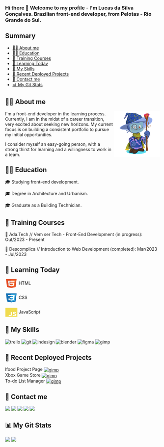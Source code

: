 ### Hi there 👋 Welcome to my profile - I'm Lucas da Silva Gonçalves. Brazilian front-end developer, from Pelotas - Rio Grande do Sul.
## Summary

- [🧙‍♂️ About me](#%EF%B8%8F-about-me)
- [🧑‍🎓 Education](#-education)
- [📓 Training Courses](#-training-courses)
- [📖 Learning Today](#-learning-today)
- [🥷 My Skills](#-my-skills)
- [🎯 Recent Deployed Projects](#-recent-deployed-projects)
- [💬 Contact me](#-contact-me)
- [📊 My Git Stats](#-my-git-stats)

## 🧙‍♂️ About me
<div style="float: right; margin-left: 20;">
   <a href="https://github.com/lukesgon/lukesgon/blob/main/octocat-1699059853567.png">
     <img align="right" margin="20" alt="lukesgon-img" height="150";" src="https://github.com/lukesgon/lukesgon/blob/main/octocat-1699059853567.png" title="github: lukesgon repository" />
   </a>
</div>
<p>I'm a front-end developer in the learning process. Currently, I am in the midst of a career transition, very excited about seeking new horizons. My current focus is on building a consistent portfolio to pursue my initial opportunities.</p>
<p>I consider myself an easy-going person, with a strong thirst for learning and a willingness to work in a team.</p>

## 🧑‍🎓 Education
<p>🎓 Studying front-end development.</p>
<p>🎓 Degree in Architecture and Urbanism.</p>
<p>🎓 Graduate as a Building Technician.</p>

## 📓 Training Courses
<p>📒 Ada.Tech // Vem ser Tech - Front-End Development (in progress): Out/2023 - Present</p>
<p>📒 Descomplica // Introduction to Web Development (completed): Mar/2023 - Jul/2023</p>

## 📖 Learning Today
<div>
<a href="http://google.com/"><img align="center" alt="HTML" height="30" width="40" src="https://raw.githubusercontent.com/devicons/devicon/master/icons/html5/html5-original.svg"></a> HTML 
 <br><br>
<img align="center" alt="CSS" height="30" width="40" src="https://raw.githubusercontent.com/devicons/devicon/master/icons/css3/css3-original.svg"> CSS 
 <br><br>
<img align="center" alt="Js" height="30" width="40" src="https://raw.githubusercontent.com/devicons/devicon/master/icons/javascript/javascript-plain.svg"> JavaScript 
</div>

## 🥷 My Skills
<img align="center" alt="trello" height="30" width="fit-content" src="https://img.shields.io/badge/Trello-0052CC?style=for-the-badge&logo=trello&logoColor=white"> <img align="center" alt="git" height="30" width="fit-content" src="https://img.shields.io/badge/GIT-E44C30?style=for-the-badge&logo=git&logoColor=white"> <img align="center" alt="indesign" height="30" width="fit-content" src="https://img.shields.io/badge/Adobe%20InDesign-FF3366?style=for-the-badge&logo=Adobe%20InDesign&logoColor=white"> <img align="center" alt="blender" height="30" width="fit-content" src="https://img.shields.io/badge/blender-%23F5792A.svg?style=for-the-badge&logo=blender&logoColor=white"> <img align="center" alt="figma" height="30" width="fit-content" src="https://img.shields.io/badge/Figma-F24E1E?style=for-the-badge&logo=figma&logoColor=white">
<img align="center" alt="gimp" height="30" width="fit-content" src="https://img.shields.io/badge/gimp-5C5543?style=for-the-badge&logo=gimp&logoColor=white">

## 🎯 Recent Deployed Projects
Ifood Project Page <a href="https://lukesgon.github.io/ifood-project-page/"><img align="center" alt="gimp" height="16" width="fit-content" src="https://img.shields.io/website-up-down-green-red/http/monip.org.svg" alt="ifood project link"></a>
<br>
Xbox Game Store <a href="https://lukesgon.github.io/xgstore/"><img align="center" alt="gimp" height="16" width="fit-content" src="https://img.shields.io/website-up-down-green-red/http/monip.org.svg" alt="xbox project link"></a>
<br>
To-do List Manager <a href="https://lukesgon.github.io/to-doList/"><img align="center" alt="gimp" height="16" width="fit-content" src="https://img.shields.io/website-up-down-green-red/http/monip.org.svg" alt="to-do list manager"></a>

## 💬 Contact me
<a href="https://api.whatsapp.com/send?phone=5553984688644" target="_blank"><img src="https://img.shields.io/badge/WhatsApp-25D366?style=for-the-badge&logo=whatsapp&logoColor=white"></a>
<a href="mailto:lucasdasgoncalves@gmail.com" target="_blank"><img src="https://img.shields.io/badge/Gmail-D14836?style=for-the-badge&logo=gmail&logoColor=white"></a>
<a href="https://linkedin.com/in/lucasdasgoncalves/" target="_blank"><img src="https://img.shields.io/badge/LinkedIn-0077B5?style=for-the-badge&logo=linkedin&logoColor=white" target="_blank"></a>
<a href="https://www.instagram.com/lukesgon/" target="_blank"><img src="https://img.shields.io/badge/Instagram-E4405F?style=for-the-badge&logo=instagram&logoColor=white" target="_blank"></a>
<a href="https://www.facebook.com/lucasdasgoncalves" target="_blank"><img src="https://img.shields.io/badge/Facebook-1877F2?style=for-the-badge&logo=facebook&logoColor=white" target="_blank"></a>

## 📊 My Git Stats
<a href="https://github.com/lukesgon"><img height=200 align="center" src="https://github-readme-stats.vercel.app/api?username=lukesgon&theme=transparent" style="display:inline-block"></a>
<a href="https://github.com/lukesgon"><img height=200 align="center" src="https://github-readme-stats.vercel.app/api/top-langs/?username=lukesgon&layout=donut&theme=transparent" style="display:inline-block"></a>

